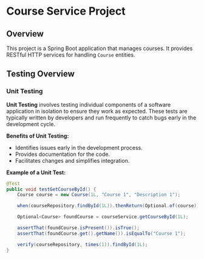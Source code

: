 # Course Service Project

## Overview

This project is a Spring Boot application that manages courses. It provides RESTful HTTP services for handling `Course` entities.

## Testing Overview

### Unit Testing

**Unit Testing** involves testing individual components of a software application in isolation to ensure they work as expected. These tests are typically written by developers and run frequently to catch bugs early in the development cycle.

**Benefits of Unit Testing:**
- Identifies issues early in the development process.
- Provides documentation for the code.
- Facilitates changes and simplifies integration.

**Example of a Unit Test:**
```java
@Test
public void testGetCourseById() {
    Course course = new Course(1L, "Course 1", "Description 1");

    when(courseRepository.findById(1L)).thenReturn(Optional.of(course));

    Optional<Course> foundCourse = courseService.getCourseById(1L);

    assertThat(foundCourse.isPresent()).isTrue();
    assertThat(foundCourse.get().getName()).isEqualTo("Course 1");

    verify(courseRepository, times(1)).findById(1L);
}
